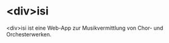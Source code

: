 # &lt;div&gt;isi

&lt;div&gt;isi ist eine Web-App zur Musikvermittlung von Chor- und Orchesterwerken.
